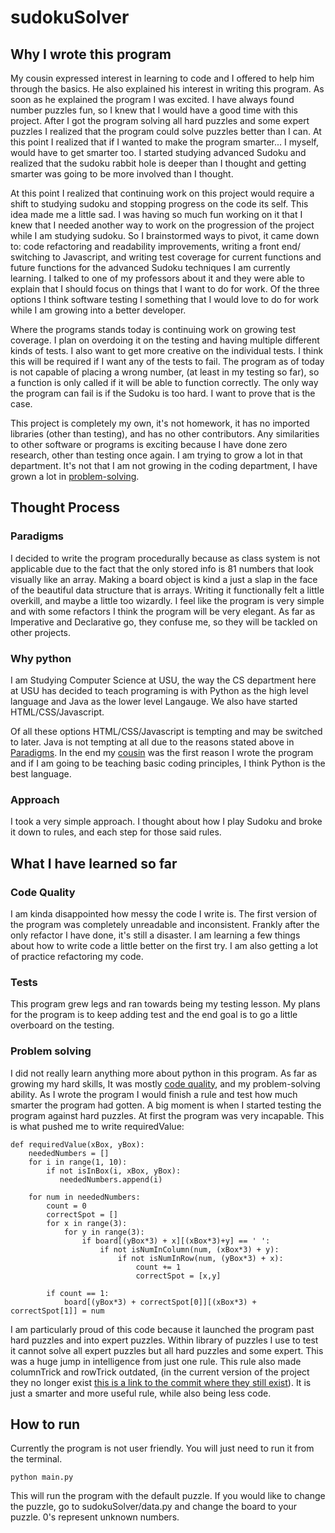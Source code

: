 # sudokuSolver

## Why I wrote this program

My cousin expressed interest in learning to code and I offered to help him through the basics. He also explained his interest in writing this program. As soon as he explained the program I was excited. I have always found number puzzles fun, so I knew that I would have a good time with this project. After I got the program solving all hard puzzles and some expert puzzles I realized that the program could solve puzzles better than I can. At this point I realized that if I wanted to make the program smarter... I myself, would have to get smarter too. I started studying advanced Sudoku and realized that the sudoku rabbit hole is deeper than I thought and getting smarter was going to be more involved than I thought.

At this point I realized that continuing work on this project would require a shift to studying sudoku and stopping progress on the code its self. This idea made me a little sad. I was having so much fun working on it that I knew that I needed another way to work on the progression of the project while I am studying sudoku. So I brainstormed ways to pivot, it came down to: code refactoring and readability improvements, writing a front end/ switching to Javascript, and writing test coverage for current functions and future functions for the advanced Sudoku techniques I am currently learning. I talked to one of my professors about it and they were able to explain that I should focus on things that I want to do for work. Of the three options I think software testing I something that I would love to do for work while I am growing into a better developer.

Where the programs stands today is continuing work on growing test coverage. I plan on overdoing it on the testing and having multiple different kinds of tests. I also want to get more creative on the individual tests. I think this will be required if I want any of the tests to fail. The program as of today is not capable of placing a wrong number, (at least in my testing so far), so a function is only called if it will be able to function correctly. The only way the program can fail is if the Sudoku is too hard. I want to prove that is the case. 

This project is completely my own, it's not homework, it has no imported libraries (other than testing), and has no other contributors. Any similarities to other software or programs is exciting because I have done zero research, other than testing once again. I am trying to grow a lot in that department. It's not that I am not growing in the coding department, I have grown a lot in [problem-solving](#problem-solving).
## Thought Process

### Paradigms
I decided to write the program procedurally because as class system is not applicable due to the fact that the only stored info is 81 numbers that look visually like an array. Making a board object is kind a just a slap in the face of the beautiful data structure that is arrays. Writing it functionally felt a little overkill, and maybe a little too wizardly. I feel like the program is very simple and with some refactors I think the program will be very elegant. As far as Imperative and Declarative go, they confuse me, so they will be tackled on other projects. 

### Why python
I am Studying Computer Science at USU, the way the CS department here at USU has decided to teach programing is with Python as the high level language and Java as the lower level Langauge. We also have started HTML/CSS/Javascript. 

Of all these options HTML/CSS/Javascript is tempting and may be switched to later. Java is not tempting at all due to the reasons stated above in [Paradigms](#paradigms). In the end my [cousin](#why-i-wrote-this-program) was the first reason I wrote the program and if I am going to be teaching basic coding principles, I think Python is the best language. 

### Approach
I took a very simple approach. I thought about how I play Sudoku and broke it down to rules, and each step for those said rules.

## What I have learned so far

### Code Quality
I am kinda disappointed how messy the code I write is. The first version of the program was completely unreadable and inconsistent. Frankly after the only refactor I have done, it's still a disaster. I am learning a few things about how to write code a little better on the first try. I am also getting a lot of practice refactoring my code.

### Tests
This program grew legs and ran towards being my testing lesson. My plans for the program is to keep adding test and the end goal is to go a little overboard on the testing. 

### Problem solving
I did not really learn anything more about python in this program. As far as growing my hard skills, It was mostly [code quality](#code-quality), and my problem-solving ability. As I wrote the program I would finish a rule and test how much smarter the program had gotten. A big moment is when I started testing the program against hard puzzles. At first the program was very incapable. This is what pushed me to write requiredValue:
```
def requiredValue(xBox, yBox):
    neededNumbers = []
    for i in range(1, 10):
        if not isInBox(i, xBox, yBox):
           neededNumbers.append(i)

    for num in neededNumbers:
        count = 0
        correctSpot = []
        for x in range(3):
            for y in range(3):
                if board[(yBox*3) + x][(xBox*3)+y] == ' ':
                    if not isNumInColumn(num, (xBox*3) + y):
                        if not isNumInRow(num, (yBox*3) + x):
                            count += 1
                            correctSpot = [x,y]

        if count == 1:
            board[(yBox*3) + correctSpot[0]][(xBox*3) + correctSpot[1]] = num
```
I am particularly proud of this code because it launched the program past hard puzzles and into expert puzzles. Within library of puzzles I use to test it cannot solve all expert puzzles but all hard puzzles and some expert. This was a huge jump in intelligence from just one rule. This rule also made columnTrick and rowTrick outdated, (in the current version of the project they no longer exist [this is a link to the commit where they still exist](https://github.com/waderice52224/sudokuSolver/blob/2d2d0aab911a7799bd26d82f09dba323fb7b31e2/logic.py)). It is just a smarter and more useful rule, while also being less code. 

## How to run
Currently the program is not user friendly. 
You will just need to run it from the terminal.
```
python main.py
```
This will run the program with the default puzzle. If you would like to change the puzzle, go to sudokuSolver/data.py and change the board to your puzzle. 0's represent unknown numbers. 




